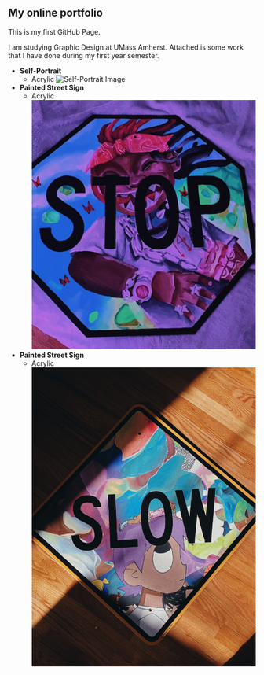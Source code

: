 ## My online portfolio

This is my first GitHub Page.

I am studying Graphic Design at UMass Amherst. Attached is some work that I have done during my first year semester.
* **Self-Portrait**
  * Acrylic
![Self-Portrait Image](/IMG_8164.JPG)
* **Painted Street Sign**
  * Acrylic
 ![Painted Street Sign](/IMG_8231.JPG)
* **Painted Street Sign**
  * Acrylic
  ![Painted Street Sign](/IMG_8232.JPG)
  
